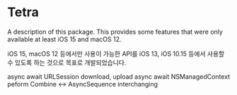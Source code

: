# Tetra

A description of this package.
This provides some features that were only available at least iOS 15 and macOS 12.

iOS 15, macOS 12 등에서만 사용이 가능한 API를 iOS 13, iOS 10.15 등에서 사용할 수 있도록 하는 것으로 목표로 개발되었습니다.

async await URLSession download, upload
async await NSManagedContext peform
Combine <-> AsyncSequence interchanging 
